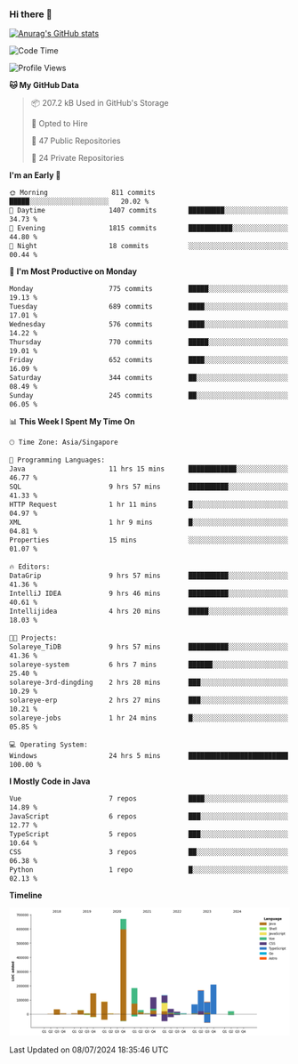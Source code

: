 ### Hi there 👋

[![Anurag's GitHub stats](https://github-readme-stats.vercel.app/api?username=xiumu2017&show_icons=true&theme=radical)](https://github.com/anuraghazra/github-readme-stats)

<!--
**xiumu2017/xiumu2017** is a ✨ _special_ ✨ repository because its `README.md` (this file) appears on your GitHub profile.

Here are some ideas to get you started:

- 🔭 I’m currently working on ...
- 🌱 I’m currently learning ...
- 👯 I’m looking to collaborate on ...
- 🤔 I’m looking for help with ...
- 💬 Ask me about ...
- 📫 How to reach me: ...
- 😄 Pronouns: ...
- ⚡ Fun fact: ...
-->

<!--START_SECTION:waka-->
![Code Time](http://img.shields.io/badge/Code%20Time-2%2C216%20hrs%2027%20mins-blue)

![Profile Views](http://img.shields.io/badge/Profile%20Views-0-blue)

**🐱 My GitHub Data** 

> 📦 207.2 kB Used in GitHub's Storage 
 > 
> 💼 Opted to Hire
 > 
> 📜 47 Public Repositories 
 > 
> 🔑 24 Private Repositories 
 > 
**I'm an Early 🐤** 

```text
🌞 Morning                811 commits         █████░░░░░░░░░░░░░░░░░░░░   20.02 % 
🌆 Daytime                1407 commits        █████████░░░░░░░░░░░░░░░░   34.73 % 
🌃 Evening                1815 commits        ███████████░░░░░░░░░░░░░░   44.80 % 
🌙 Night                  18 commits          ░░░░░░░░░░░░░░░░░░░░░░░░░   00.44 % 
```
📅 **I'm Most Productive on Monday** 

```text
Monday                   775 commits         █████░░░░░░░░░░░░░░░░░░░░   19.13 % 
Tuesday                  689 commits         ████░░░░░░░░░░░░░░░░░░░░░   17.01 % 
Wednesday                576 commits         ████░░░░░░░░░░░░░░░░░░░░░   14.22 % 
Thursday                 770 commits         █████░░░░░░░░░░░░░░░░░░░░   19.01 % 
Friday                   652 commits         ████░░░░░░░░░░░░░░░░░░░░░   16.09 % 
Saturday                 344 commits         ██░░░░░░░░░░░░░░░░░░░░░░░   08.49 % 
Sunday                   245 commits         ██░░░░░░░░░░░░░░░░░░░░░░░   06.05 % 
```


📊 **This Week I Spent My Time On** 

```text
🕑︎ Time Zone: Asia/Singapore

💬 Programming Languages: 
Java                     11 hrs 15 mins      ████████████░░░░░░░░░░░░░   46.77 % 
SQL                      9 hrs 57 mins       ██████████░░░░░░░░░░░░░░░   41.33 % 
HTTP Request             1 hr 11 mins        █░░░░░░░░░░░░░░░░░░░░░░░░   04.97 % 
XML                      1 hr 9 mins         █░░░░░░░░░░░░░░░░░░░░░░░░   04.81 % 
Properties               15 mins             ░░░░░░░░░░░░░░░░░░░░░░░░░   01.07 % 

🔥 Editors: 
DataGrip                 9 hrs 57 mins       ██████████░░░░░░░░░░░░░░░   41.36 % 
IntelliJ IDEA            9 hrs 46 mins       ██████████░░░░░░░░░░░░░░░   40.61 % 
Intellijidea             4 hrs 20 mins       █████░░░░░░░░░░░░░░░░░░░░   18.03 % 

🐱‍💻 Projects: 
Solareye_TiDB            9 hrs 57 mins       ██████████░░░░░░░░░░░░░░░   41.36 % 
solareye-system          6 hrs 7 mins        ██████░░░░░░░░░░░░░░░░░░░   25.40 % 
solareye-3rd-dingding    2 hrs 28 mins       ███░░░░░░░░░░░░░░░░░░░░░░   10.29 % 
solareye-erp             2 hrs 27 mins       ███░░░░░░░░░░░░░░░░░░░░░░   10.21 % 
solareye-jobs            1 hr 24 mins        █░░░░░░░░░░░░░░░░░░░░░░░░   05.85 % 

💻 Operating System: 
Windows                  24 hrs 5 mins       █████████████████████████   100.00 % 
```

**I Mostly Code in Java** 

```text
Vue                      7 repos             ████░░░░░░░░░░░░░░░░░░░░░   14.89 % 
JavaScript               6 repos             ███░░░░░░░░░░░░░░░░░░░░░░   12.77 % 
TypeScript               5 repos             ███░░░░░░░░░░░░░░░░░░░░░░   10.64 % 
CSS                      3 repos             ██░░░░░░░░░░░░░░░░░░░░░░░   06.38 % 
Python                   1 repo              █░░░░░░░░░░░░░░░░░░░░░░░░   02.13 % 
```



**Timeline**

![Lines of Code chart](https://raw.githubusercontent.com/xiumu2017/xiumu2017/main/assets/bar_graph.png)


 Last Updated on 08/07/2024 18:35:46 UTC
<!--END_SECTION:waka-->
